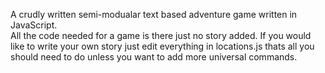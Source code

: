 A crudly written semi-modualar text based adventure game written in JavaScript.\
All the code needed for a game is there just no story added. 
If you would like to write your own story just edit everything in locations.js thats all you should need to do unless you want to add more universal commands. 
